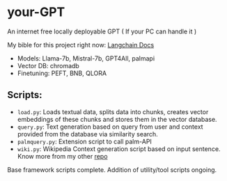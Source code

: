 # your-GPT
An internet free locally deployable GPT ( If your PC can handle it )

My bible for this project right now: [Langchain Docs](https://python.langchain.com/docs/expression_language/interface)

- Models: Llama-7b, Mistral-7b, GPT4All, palmapi
- Vector DB: chromadb
- Finetuning: PEFT, BNB, QLORA

## Scripts:

- `load.py`: Loads textual data, splits data into chunks, creates vector embeddings of these chunks and stores them in the vector database.
- `query.py`: Text generation based on query from user and context provided from the database via similarity search.
- `palmquery.py`: Extension script to call palm-API
- `wiki.py`: Wikipedia Context generation script based on input sentence. Know more from my other [repo](https://github.com/abhishekmani12/Wiki-Content-Retriever)

Base framework scripts complete. Addition of utility/tool scripts ongoing.
